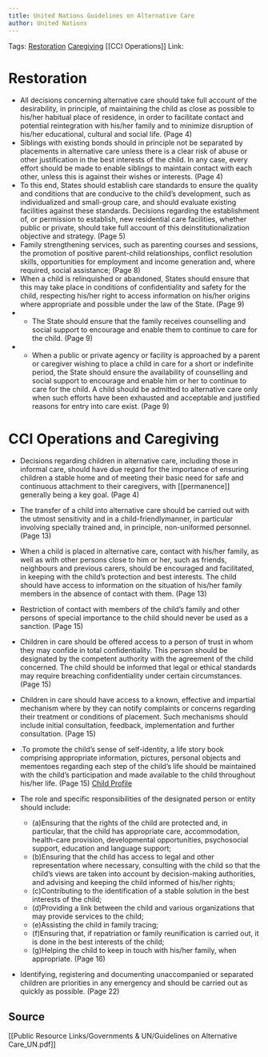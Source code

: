 ```yaml
---
title: United Nations Guidelines on Alternative Care
author: United Nations
---
```

Tags: [Restoration](Restoration) [Caregiving](Caregiving) [[CCI Operations]]
	Link:

# Restoration
- All decisions concerning alternative care should take full account of the desirability, in principle, of maintaining the child as close as possible to his/her habitual place of residence, in order to facilitate contact and potential reintegration with his/her family and to minimize disruption of his/her educational, cultural and social life. (Page 4)
- Siblings with existing bonds should in principle not be separated by placements in alternative care unless there is a clear risk of abuse or other justification in the best interests of the child. In any case, every effort should be made to enable siblings to maintain contact with each other, unless this is against their wishes or interests. (Page 4)
- To this end, States should establish care standards to ensure the quality and conditions that are conducive to the child’s development, such as individualized and small-group care, and should evaluate existing facilities against these standards. Decisions regarding the establishment of, or permission to establish, new residential care facilities, whether public or private, should take full account of this deinstitutionalization objective and strategy. (Page 5)
- Family strengthening services, such as parenting courses and sessions, the promotion of positive parent-child relationships, conflict resolution skills, opportunities for employment and income generation and, where required, social assistance; (Page 8)
- When a child is relinquished or abandoned, States should ensure that this may take place in conditions of confidentiality and safety for the child, respecting his/her right to access information on his/her origins where appropriate and possible under the law of the State. (Page 9)
- - The State should ensure that the family receives counselling and social support to encourage and enable them to continue to care for the child. (Page 9)
- - When a public or private agency or facility is approached by a parent or caregiver wishing to place a child in care for a short or indefinite period, the State should ensure the availability of counselling and social support to encourage and enable him or her to continue to care for the child. A child should be admitted to alternative care only when such efforts have been exhausted and acceptable and justified reasons for entry into care exist. (Page 9)

# CCI Operations and Caregiving
- Decisions regarding children in alternative care, including those in informal care, should have due regard for the importance of ensuring children a stable home and of meeting their basic need for safe and continuous attachment to their caregivers, with [[permanence]] generally being a key goal. (Page 4)

- The transfer of a child into alternative care should be carried out with the utmost sensitivity and in a child-friendlymanner, in particular involving specially trained and, in principle, non-uniformed personnel. (Page 13)
- When a child is placed in alternative care, contact with his/her family, as well as with other persons close to him or her, such as friends, neighbours and previous carers, should be encouraged and facilitated, in keeping with the child’s protection and best interests. The child should have access to information on the situation of his/her family members in the absence of contact with them. (Page 13)
- Restriction of contact with members of the child’s family and other persons of special importance to the child should never be used as a sanction. (Page 15)
- Children in care should be offered access to a person of trust in whom they may confide in total confidentiality. This person should be designated by the competent authority with the agreement of the child concerned. The child should be informed that legal or ethical standards may require breaching confidentiality under certain circumstances. (Page 15)
- Children in care should have access to a known, effective and impartial mechanism where by they can notify complaints or concerns regarding their treatment or conditions of placement. Such mechanisms should include initial consultation, feedback, implementation and further consultation.  (Page 15)
- .To promote the child’s sense of self-identity, a life story book comprising appropriate information, pictures, personal objects and mementoes regarding each step of the child’s life should be maintained with the child’s participation and made available to the child throughout his/her life. (Page 15) [Child Profile](Volume%201/Roll%20Ups/Child%20Profile.md)
- The role and specific responsibilities of the designated person or entity should include:
	- (a)Ensuring that the rights of the child are protected and, in particular, that the child has appropriate care, accommodation, health-care provision, developmental opportunities, psychosocial support, education and language support;
	- (b)Ensuring that the child has access to legal and other representation where necessary, consulting with the child so that the child’s views are taken into account by decision-making authorities, and advising and keeping the child informed of his/her rights;
	- (c)Contributing to the identification of a stable solution in the best interests of the child;
	- (d)Providing a link between the child and various organizations that may provide services to the child; 
	- (e)Assisting the child in family tracing;
	- (f)Ensuring that, if repatriation or family reunification is carried out, it is done in the best interests of the child;
	-  (g)Helping the child to keep in touch with his/her family, when appropriate. (Page 16)
- Identifying, registering and documenting unaccompanied or separated children are priorities in any emergency and should be carried out as quickly as possible. (Page 22)

## Source
[[Public Resource Links/Governments & UN/Guidelines on Alternative Care_UN.pdf]]